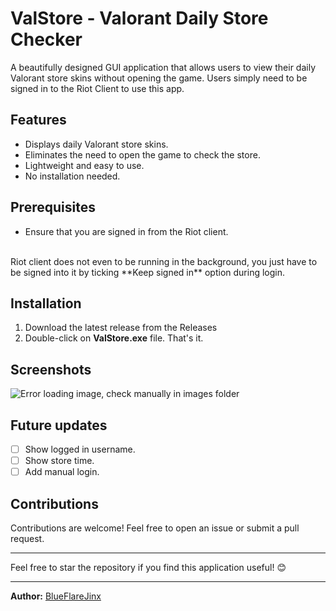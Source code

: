 # ValStore - Valorant Daily Store Checker

A beautifully designed GUI application that allows users to view their daily Valorant store skins without opening the game. Users simply need to be signed in to the Riot Client to use this app.

## Features
- Displays daily Valorant store skins.
- Eliminates the need to open the game to check the store.
- Lightweight and easy to use.
- No installation needed.

## Prerequisites
- Ensure that you are signed in from the Riot client.
<br>
Riot client does not even to be running in the background, you just have to be signed into it by ticking **Keep signed in** option during login.

## Installation
1. Download the latest release from the Releases
2. Double-click on **ValStore.exe** file. That's it.

## Screenshots
![Error loading image, check manually in images folder](./images/ValSkinSpy.png)

## Future updates
- [ ] Show logged in username.
- [ ] Show store time.
- [ ] Add manual login.

## Contributions
Contributions are welcome! Feel free to open an issue or submit a pull request.

---

Feel free to star the repository if you find this application useful! 😊

---

**Author:** [BlueFlareJinx](https://github.com/BlueFlareJinx)

